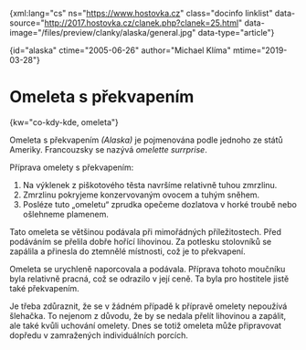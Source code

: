 
{xml:lang="cs" ns="https://www.hostovka.cz" class="docinfo linklist" data-source="http://2017.hostovka.cz/clanek.php?clanek=25.html" data-image="/files/preview/clanky/alaska/general.jpg" data-type="article"}

{id="alaska" ctime="2005-06-26" author="Michael Klíma" mtime="2019-03-28"}

# Omeleta s překvapením

<!-- generated attribute kw by user_udpatekw.sh on 2019-03-11, do not edit -->

{kw="co-kdy-kde, omeleta"}

Omeleta s překvapením _(Alaska)_ je pojmenována podle jednoho ze států Ameriky. Francouzsky se nazývá _omelette surrprise_.

Příprava omelety s překvapením:

 1. Na výklenek z piškotového těsta navršíme relativně tuhou zmrzlinu.
 2. Zmrzlinu pokryjeme konzervovaným ovocem a tuhým sněhem.
 3. Posléze tuto „omeletu“ zprudka opečeme dozlatova v horké troubě nebo ošlehneme plamenem.

Tato omeleta se většinou podávala při mimořádných příležitostech. Před podáváním se přelila dobře hořící lihovinou. Za potlesku stolovníků se zapálila a přinesla do ztemnělé místnosti, což je to překvapení.

Omeleta se urychleně naporcovala a podávala. Příprava tohoto moučníku byla relativně pracná, což se odrazilo v její ceně. Ta byla pro hostitele jistě také překvapením.

Je třeba zdůraznit, že se v žádném případě k přípravě omelety nepoužívá šlehačka. To nejenom z důvodu, že by se nedala přelít lihovinou a zapálit, ale také kvůli uchování omelety. Dnes se totiž omeleta může připravovat dopředu v zamražených individuálních porcích.

